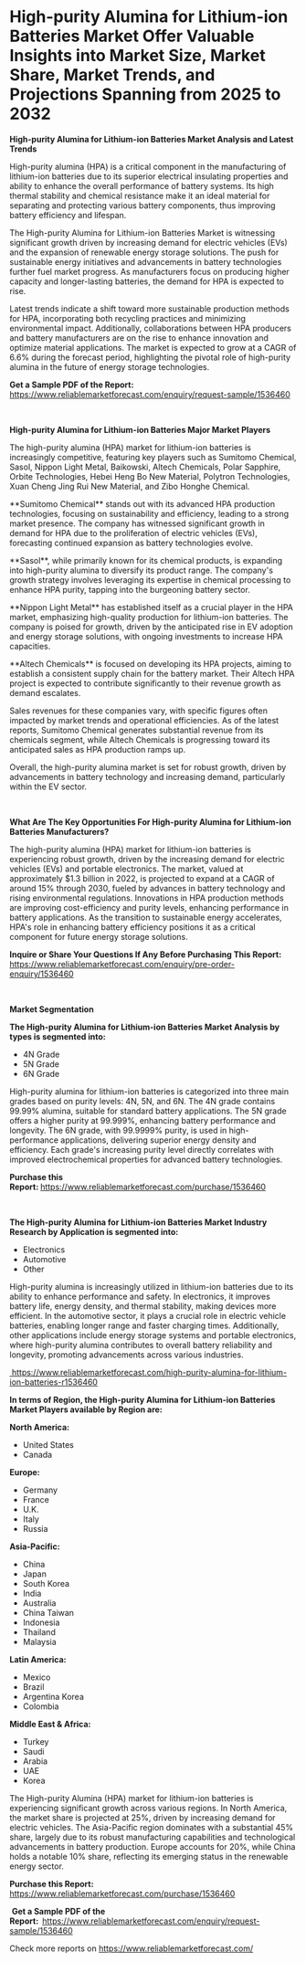 <p><h1>High-purity Alumina for Lithium-ion Batteries Market Offer Valuable Insights into Market Size, Market Share, Market Trends, and Projections Spanning from 2025 to 2032</h1></p><p><strong>High-purity Alumina for Lithium-ion Batteries Market Analysis and Latest Trends</strong></p>
<p><p>High-purity alumina (HPA) is a critical component in the manufacturing of lithium-ion batteries due to its superior electrical insulating properties and ability to enhance the overall performance of battery systems. Its high thermal stability and chemical resistance make it an ideal material for separating and protecting various battery components, thus improving battery efficiency and lifespan.</p><p>The High-purity Alumina for Lithium-ion Batteries Market is witnessing significant growth driven by increasing demand for electric vehicles (EVs) and the expansion of renewable energy storage solutions. The push for sustainable energy initiatives and advancements in battery technologies further fuel market progress. As manufacturers focus on producing higher capacity and longer-lasting batteries, the demand for HPA is expected to rise.</p><p>Latest trends indicate a shift toward more sustainable production methods for HPA, incorporating both recycling practices and minimizing environmental impact. Additionally, collaborations between HPA producers and battery manufacturers are on the rise to enhance innovation and optimize material applications. The market is expected to grow at a CAGR of 6.6% during the forecast period, highlighting the pivotal role of high-purity alumina in the future of energy storage technologies.</p></p>
<p><strong>Get a Sample PDF of the Report:&nbsp;</strong> <a href="https://www.reliablemarketforecast.com/enquiry/request-sample/1536460?utm_campaign=2876&utm_medium=2&utm_source=Github&utm_content=ia&utm_term=03042025&utm_id=high-purity-alumina-for-lithium-ion-batteries">https://www.reliablemarketforecast.com/enquiry/request-sample/1536460</a></p>
<p>&nbsp;</p>
<p><strong>High-purity Alumina for Lithium-ion Batteries Major Market Players</strong></p>
<p><p>The high-purity alumina (HPA) market for lithium-ion batteries is increasingly competitive, featuring key players such as Sumitomo Chemical, Sasol, Nippon Light Metal, Baikowski, Altech Chemicals, Polar Sapphire, Orbite Technologies, Hebei Heng Bo New Material, Polytron Technologies, Xuan Cheng Jing Rui New Material, and Zibo Honghe Chemical. </p><p>**Sumitomo Chemical** stands out with its advanced HPA production technologies, focusing on sustainability and efficiency, leading to a strong market presence. The company has witnessed significant growth in demand for HPA due to the proliferation of electric vehicles (EVs), forecasting continued expansion as battery technologies evolve.</p><p>**Sasol**, while primarily known for its chemical products, is expanding into high-purity alumina to diversify its product range. The company's growth strategy involves leveraging its expertise in chemical processing to enhance HPA purity, tapping into the burgeoning battery sector.</p><p>**Nippon Light Metal** has established itself as a crucial player in the HPA market, emphasizing high-quality production for lithium-ion batteries. The company is poised for growth, driven by the anticipated rise in EV adoption and energy storage solutions, with ongoing investments to increase HPA capacities.</p><p>**Altech Chemicals** is focused on developing its HPA projects, aiming to establish a consistent supply chain for the battery market. Their Altech HPA project is expected to contribute significantly to their revenue growth as demand escalates.</p><p>Sales revenues for these companies vary, with specific figures often impacted by market trends and operational efficiencies. As of the latest reports, Sumitomo Chemical generates substantial revenue from its chemicals segment, while Altech Chemicals is progressing toward its anticipated sales as HPA production ramps up.</p><p>Overall, the high-purity alumina market is set for robust growth, driven by advancements in battery technology and increasing demand, particularly within the EV sector.</p></p>
<p>&nbsp;</p>
<p><strong>What Are The Key Opportunities For High-purity Alumina for Lithium-ion Batteries Manufacturers?</strong></p>
<p><p>The high-purity alumina (HPA) market for lithium-ion batteries is experiencing robust growth, driven by the increasing demand for electric vehicles (EVs) and portable electronics. The market, valued at approximately $1.3 billion in 2022, is projected to expand at a CAGR of around 15% through 2030, fueled by advances in battery technology and rising environmental regulations. Innovations in HPA production methods are improving cost-efficiency and purity levels, enhancing performance in battery applications. As the transition to sustainable energy accelerates, HPA's role in enhancing battery efficiency positions it as a critical component for future energy storage solutions.</p></p>
<p><strong>Inquire or Share Your Questions If Any Before Purchasing This Report:</strong> <a href="https://www.reliablemarketforecast.com/enquiry/pre-order-enquiry/1536460?utm_campaign=2876&utm_medium=2&utm_source=Github&utm_content=ia&utm_term=03042025&utm_id=high-purity-alumina-for-lithium-ion-batteries">https://www.reliablemarketforecast.com/enquiry/pre-order-enquiry/1536460</a></p>
<p>&nbsp;</p>
<p><strong>Market Segmentation</strong></p>
<p><strong>The High-purity Alumina for Lithium-ion Batteries Market Analysis by types is segmented into:</strong></p>
<p><ul><li>4N Grade</li><li>5N Grade</li><li>6N Grade</li></ul></p>
<p><p>High-purity alumina for lithium-ion batteries is categorized into three main grades based on purity levels: 4N, 5N, and 6N. The 4N grade contains 99.99% alumina, suitable for standard battery applications. The 5N grade offers a higher purity at 99.999%, enhancing battery performance and longevity. The 6N grade, with 99.9999% purity, is used in high-performance applications, delivering superior energy density and efficiency. Each grade's increasing purity level directly correlates with improved electrochemical properties for advanced battery technologies.</p></p>
<p><strong>Purchase this Report:&nbsp;</strong><a href="https://www.reliablemarketforecast.com/purchase/1536460?utm_campaign=2876&utm_medium=2&utm_source=Github&utm_content=ia&utm_term=03042025&utm_id=high-purity-alumina-for-lithium-ion-batteries">https://www.reliablemarketforecast.com/purchase/1536460</a></p>
<p>&nbsp;</p>
<p><strong>The High-purity Alumina for Lithium-ion Batteries Market Industry Research by Application is segmented into:</strong></p>
<p><ul><li>Electronics</li><li>Automotive</li><li>Other</li></ul></p>
<p><p>High-purity alumina is increasingly utilized in lithium-ion batteries due to its ability to enhance performance and safety. In electronics, it improves battery life, energy density, and thermal stability, making devices more efficient. In the automotive sector, it plays a crucial role in electric vehicle batteries, enabling longer range and faster charging times. Additionally, other applications include energy storage systems and portable electronics, where high-purity alumina contributes to overall battery reliability and longevity, promoting advancements across various industries.</p></p>
<p><a href="https://www.reliablemarketforecast.com/high-purity-alumina-for-lithium-ion-batteries-r1536460?utm_campaign=2876&utm_medium=2&utm_source=Github&utm_content=ia&utm_term=03042025&utm_id=high-purity-alumina-for-lithium-ion-batteries">&nbsp;https://www.reliablemarketforecast.com/high-purity-alumina-for-lithium-ion-batteries-r1536460</a></p>
<p><strong>In terms of Region, the High-purity Alumina for Lithium-ion Batteries Market Players available by Region are:</strong></p>
<p>
    <p> <strong> North America: </strong>
        <ul>
            <li>United States</li>
            <li>Canada</li>
        </ul>
        </p> 
    <p> <strong> Europe: </strong>
        <ul>
            <li>Germany</li>
            <li>France</li>
            <li>U.K.</li>
            <li>Italy</li>
            <li>Russia</li>
        </ul>
        </p> 
    <p> <strong> Asia-Pacific: </strong>
        <ul>
            <li>China</li>
            <li>Japan</li>
            <li>South Korea</li>
            <li>India</li>
            <li>Australia</li>
            <li>China Taiwan</li>
            <li>Indonesia</li>
            <li>Thailand</li>
            <li>Malaysia</li>
        </ul>
        </p> 
    <p> <strong> Latin America: </strong>
        <ul>
            <li>Mexico</li>
            <li>Brazil</li>
            <li>Argentina Korea</li>
            <li>Colombia</li>
        </ul>
        </p> 
    <p> <strong> Middle East & Africa: </strong>
        <ul>
            <li>Turkey</li>
            <li>Saudi</li>
            <li>Arabia</li>
            <li>UAE</li>
            <li>Korea</li>
        </ul>
    </p>
    </p>
<p><p>The High-purity Alumina (HPA) market for lithium-ion batteries is experiencing significant growth across various regions. In North America, the market share is projected at 25%, driven by increasing demand for electric vehicles. The Asia-Pacific region dominates with a substantial 45% share, largely due to its robust manufacturing capabilities and technological advancements in battery production. Europe accounts for 20%, while China holds a notable 10% share, reflecting its emerging status in the renewable energy sector.</p></p>
<p><strong>Purchase this Report: </strong><a href="https://www.reliablemarketforecast.com/purchase/1536460?utm_campaign=2876&utm_medium=2&utm_source=Github&utm_content=ia&utm_term=03042025&utm_id=high-purity-alumina-for-lithium-ion-batteries">https://www.reliablemarketforecast.com/purchase/1536460</a></p>
<p>&nbsp;<strong>Get a Sample PDF of the Report:&nbsp;&nbsp;</strong><a href="https://www.reliablemarketforecast.com/enquiry/request-sample/1536460?utm_campaign=2876&utm_medium=2&utm_source=Github&utm_content=ia&utm_term=03042025&utm_id=high-purity-alumina-for-lithium-ion-batteries">https://www.reliablemarketforecast.com/enquiry/request-sample/1536460</a></p>
<p><strong></strong></p>
<p>Check more reports on <a href="https://www.reliablemarketforecast.com/?utm_campaign=2876&utm_medium=2&utm_source=Github&utm_content=ia&utm_term=03042025&utm_id=high-purity-alumina-for-lithium-ion-batteries">https://www.reliablemarketforecast.com/</a></p>